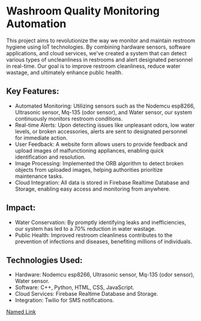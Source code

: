 # Washroom Quality Monitoring Automation
This project aims to revolutionize the way we monitor and maintain restroom hygiene using IoT technologies. By combining hardware sensors, software applications, and cloud services, we've created a system that can detect various types of uncleanliness in restrooms and alert designated personnel in real-time. Our goal is to improve restroom cleanliness, reduce water wastage, and ultimately enhance public health.

## Key Features:
* Automated Monitoring: Utilizing sensors such as the Nodemcu esp8266, Ultrasonic sensor, Mq-135 (odor sensor), and Water sensor, our system continuously monitors restroom conditions.
* Real-time Alerts: Upon detecting issues like unpleasant odors, low water levels, or broken accessories, alerts are sent to designated personnel for immediate action.
* User Feedback: A website form allows users to provide feedback and upload images of malfunctioning appliances, enabling quick identification and resolution.
* Image Processing: Implemented the ORB algorithm to detect broken objects from uploaded images, helping authorities prioritize maintenance tasks.
* Cloud Integration: All data is stored in Firebase Realtime Database and Storage, enabling easy access and monitoring from anywhere.

## Impact:
* Water Conservation: By promptly identifying leaks and inefficiencies, our system has led to a 70% reduction in water wastage.
* Public Health: Improved restroom cleanliness contributes to the prevention of infections and diseases, benefiting millions of individuals.

## Technologies Used:
* Hardware: Nodemcu esp8266, Ultrasonic sensor, Mq-135 (odor sensor), Water sensor.
* Software: C++, Python, HTML, CSS, JavaScript.
* Cloud Services: Firebase Realtime Database and Storage.
* Integration: Twilio for SMS notifications.

[Named Link](https://www.ijraset.com/best-journal/iot-based-washroom-feedback-system-for-quality-monitoring "Publication!")
